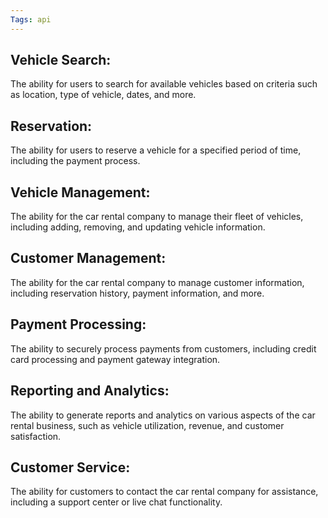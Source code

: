 ```yaml
---
Tags: api
---
```


## Vehicle Search: 

The ability for users to search for available vehicles based on criteria such as location, type of vehicle, dates, and more.

## Reservation: 

The ability for users to reserve a vehicle for a specified period of time, including the payment process.

## Vehicle Management: 

The ability for the car rental company to manage their fleet of vehicles, including adding, removing, and updating vehicle information.

## Customer Management: 

The ability for the car rental company to manage customer information, including reservation history, payment information, and more.

## Payment Processing: 

The ability to securely process payments from customers, including credit card processing and payment gateway integration.

## Reporting and Analytics: 

The ability to generate reports and analytics on various aspects of the car rental business, such as vehicle utilization, revenue, and customer satisfaction.    

## Customer Service:

The ability for customers to contact the car rental company for assistance, including a support center or live chat functionality.
